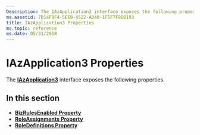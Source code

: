 ```yaml
---
Description: The IAzApplication3 interface exposes the following properties.
ms.assetid: 7D14F8F4-5EE0-4522-AD48-1F5F7F88D193
title: IAzApplication3 Properties
ms.topic: reference
ms.date: 05/31/2018
---
```


# IAzApplication3 Properties

The [**IAzApplication3**](/windows/desktop/api/Azroles/nn-azroles-iazapplication3) interface exposes the following properties.

## In this section

-   [**BizRulesEnabled Property**](/windows/desktop/api/Azroles/nf-azroles-iazapplication3-get_bizrulesenabled)
-   [**RoleAssignments Property**](/windows/desktop/api/Azroles/nf-azroles-iazapplication3-get_roleassignments)
-   [**RoleDefinitions Property**](/windows/desktop/api/Azroles/nf-azroles-iazapplication3-get_roledefinitions)

 

 



